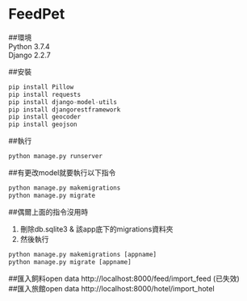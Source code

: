 # FeedPet
##環境
<br>
Python 3.7.4
<br>
Django 2.2.7
<br>

##安裝
```Python
pip install Pillow
pip install requests
pip install django-model-utils
pip install djangorestframework
pip install geocoder
pip install geojson
```

##執行
```Python
python manage.py runserver
```

##有更改model就要執行以下指令
```Python
python manage.py makemigrations
python manage.py migrate
```

##偶爾上面的指令沒用時
1. 刪除db.sqlite3 & 該app底下的migrations資料夾
2. 然後執行
```Python
python manage.py makemigrations [appname]
python manage.py migrate [appname]
```

##匯入飼料open data
http://localhost:8000/feed/import_feed (已失效)
<br>
##匯入旅館open data
http://localhost:8000/hotel/import_hotel
<br>

